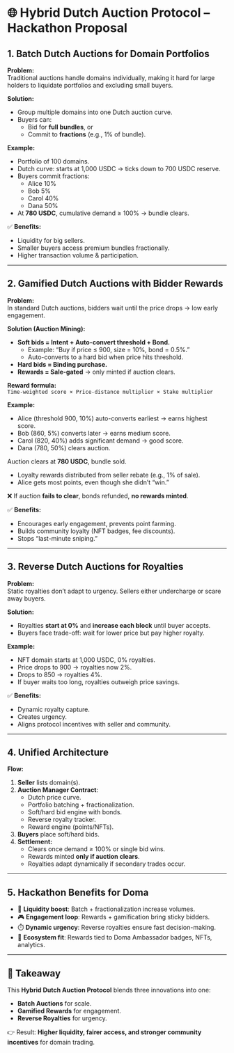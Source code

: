 # 🌐 Hybrid Dutch Auction Protocol – Hackathon Proposal  

## 1. Batch Dutch Auctions for Domain Portfolios  

**Problem:**  
Traditional auctions handle domains individually, making it hard for large holders to liquidate portfolios and excluding small buyers.  

**Solution:**  
- Group multiple domains into one Dutch auction curve.  
- Buyers can:  
  - Bid for **full bundles**, or  
  - Commit to **fractions** (e.g., 1% of bundle).  

**Example:**  
- Portfolio of 100 domains.  
- Dutch curve: starts at 1,000 USDC → ticks down to 700 USDC reserve.  
- Buyers commit fractions:  
  - Alice 10%  
  - Bob 5%  
  - Carol 40%  
  - Dana 50%  
- At **780 USDC**, cumulative demand ≥ 100% → bundle clears.  

✅ **Benefits:**  
- Liquidity for big sellers.  
- Smaller buyers access premium bundles fractionally.  
- Higher transaction volume & participation.  

---

## 2. Gamified Dutch Auctions with Bidder Rewards  

**Problem:**  
In standard Dutch auctions, bidders wait until the price drops → low early engagement.  

**Solution (Auction Mining):**  
- **Soft bids = Intent + Auto-convert threshold + Bond.**  
  - Example: “Buy if price ≤ 900, size = 10%, bond = 0.5%.”  
  - Auto-converts to a hard bid when price hits threshold.  
- **Hard bids = Binding purchase.**  
- **Rewards = Sale-gated** → only minted if auction clears.  

**Reward formula:**  
`Time-weighted score × Price-distance multiplier × Stake multiplier`  

**Example:**  
- Alice (threshold 900, 10%) auto-converts earliest → earns highest score.  
- Bob (860, 5%) converts later → earns medium score.  
- Carol (820, 40%) adds significant demand → good score.  
- Dana (780, 50%) clears auction.  

Auction clears at **780 USDC**, bundle sold.  
- Loyalty rewards distributed from seller rebate (e.g., 1% of sale).  
- Alice gets most points, even though she didn’t “win.”  

❌ If auction **fails to clear**, bonds refunded, **no rewards minted**.  

✅ **Benefits:**  
- Encourages early engagement, prevents point farming.  
- Builds community loyalty (NFT badges, fee discounts).  
- Stops “last-minute sniping.”  

---

## 3. Reverse Dutch Auctions for Royalties  

**Problem:**  
Static royalties don’t adapt to urgency. Sellers either undercharge or scare away buyers.  

**Solution:**  
- Royalties **start at 0%** and **increase each block** until buyer accepts.  
- Buyers face trade-off: wait for lower price but pay higher royalty.  

**Example:**  
- NFT domain starts at 1,000 USDC, 0% royalties.  
- Price drops to 900 → royalties now 2%.  
- Drops to 850 → royalties 4%.  
- If buyer waits too long, royalties outweigh price savings.  

✅ **Benefits:**  
- Dynamic royalty capture.  
- Creates urgency.  
- Aligns protocol incentives with seller and community.  

---

## 4. Unified Architecture  

**Flow:**  
1. **Seller** lists domain(s).  
2. **Auction Manager Contract**:  
   - Dutch price curve.  
   - Portfolio batching + fractionalization.  
   - Soft/hard bid engine with bonds.  
   - Reverse royalty tracker.  
   - Reward engine (points/NFTs).  
3. **Buyers** place soft/hard bids.  
4. **Settlement:**  
   - Clears once demand ≥ 100% or single bid wins.  
   - Rewards minted **only if auction clears**.  
   - Royalties adapt dynamically if secondary trades occur.  

---

## 5. Hackathon Benefits for Doma  

- 🚀 **Liquidity boost**: Batch + fractionalization increase volumes.  
- 🎮 **Engagement loop**: Rewards + gamification bring sticky bidders.  
- ⏱️ **Dynamic urgency**: Reverse royalties ensure fast decision-making.  
- 🔗 **Ecosystem fit**: Rewards tied to Doma Ambassador badges, NFTs, analytics.  

---

## 🔑 Takeaway  

This **Hybrid Dutch Auction Protocol** blends three innovations into one:  
- **Batch Auctions** for scale.  
- **Gamified Rewards** for engagement.  
- **Reverse Royalties** for urgency.  

👉 Result: **Higher liquidity, fairer access, and stronger community incentives** for domain trading.
